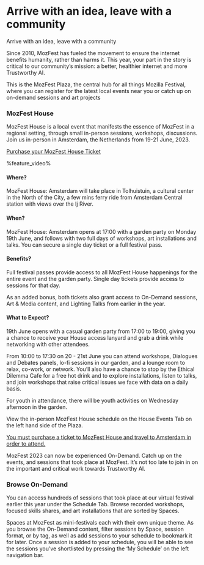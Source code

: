 <!-- This is the Plaza page when the visitor is signed in -->

# Arrive with an idea, leave with a community

Arrive with an idea, leave with a community

Since 2010, MozFest has fueled the movement to ensure the internet benefits humanity, rather than harms it. This year, your part in the story is critical to our community’s mission: a better, healthier internet and more Trustworthy AI.

This is the MozFest Plaza, the central hub for all things Mozilla Festival, where you can register for the latest local events near you or catch up on on-demand sessions and art projects

### MozFest House
MozFest House is a local event that manifests the essence of MozFest in a regional setting, through small in-person sessions, workshops, discussions. Join us in-person in Amsterdam, the Netherlands from 19-21 June, 2023.

[Purchase your MozFest House Ticket](https://www.mozillafestival.org/house)

%feature_video%

#### Where?
MozFest House: Amsterdam will take place in Tolhuistuin, a cultural center in the North of the City, a few mins ferry ride from Amsterdam Central station with views over the Ij River.
#### When?
MozFest House: Amsterdam opens at 17:00 with a garden party on Monday 19th June, and follows with two full days of workshops, art installations and talks. You can secure a single day ticket or a full festival pass.
#### Benefits?
Full festival passes provide access to all MozFest House happenings for the entire event and the garden party. Single day tickets provide access to sessions for that day. 

As an added bonus, both tickets also grant access to On-Demand sessions, Art & Media content, and Lighting Talks from earlier in the year.

#### What to Expect?

19th June opens with a casual garden party from 17:00 to 19:00, giving you a chance to receive your House access lanyard and grab a drink while networking with other attendees.

From 10:00 to 17:30 on 20 - 21st June you can attend workshops, Dialogues and Debates panels, lo-fi sessions in our garden, and a lounge room to relax, co-work, or network. You’ll also have a chance to stop by the Ethical Dilemma Cafe for a free hot drink and to explore installations, listen to talks, and join workshops that raise critical issues we face with data on a daily basis. 

For youth in attendance, there will be youth activities on Wednesday afternoon in the garden.

View the in-person MozFest House schedule on the House Events Tab on the left hand side of the Plaza. 

[You must purchase a ticket to MozFest House and travel to Amsterdam in order to attend.](https://www.mozillafestival.org/house)

MozFest 2023 can now be experienced On-Demand. Catch up on the events, and sessions that took place at MozFest. It’s not too late to  join in on the important and critical work towards Trustworthy AI. 

### Browse On-Demand
You can access hundreds of sessions that took place at our virtual festival earlier this year under the Schedule Tab. Browse recorded workshops, focused skills shares, and art installations that are sorted by Spaces.

Spaces at MozFest as mini-festivals each with their own unique theme. As you browse the On-Demand content, filter sessions by Space, session format, or by tag, as well as add sessions to your schedule to bookmark it for later. Once a session is added to your schedule, you will be able to see the sessions you’ve shortlisted by pressing the ‘My Schedule’ on the left navigation bar.

